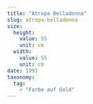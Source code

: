 ```yaml
---
title: "Atropa Belladonna"
slug: atropa-belladonna
size:
  height:
    value: 55
    unit: cm
  width:
    value: 55
    unit: cm
date: 1991
taxonomy:
  tag:
    - "Farbe auf Gold"
---
```

